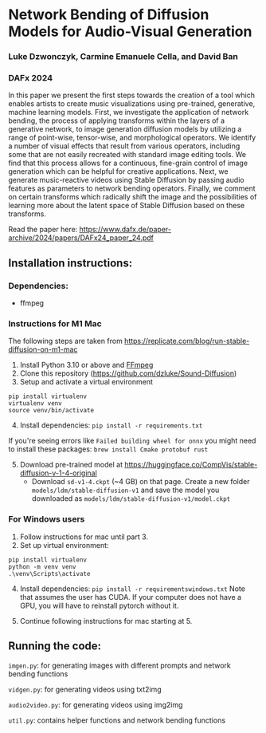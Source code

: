 # Network Bending of Diffusion Models for Audio-Visual Generation
### Luke Dzwonczyk, Carmine Emanuele Cella, and David Ban
### DAFx 2024

In this paper we present the first steps towards the creation of a tool which enables artists to create music visualizations using pre-trained, generative, machine learning models. First, we investigate the application of network bending, the process of applying transforms within the layers of a generative network, to image generation diffusion models by utilizing a range of point-wise, tensor-wise, and morphological operators. We identify a number of visual effects that result from various operators, including some that are not easily recreated with standard image editing tools. We find that this process allows for a continuous, fine-grain control of image generation which can be helpful for creative applications. Next, we generate music-reactive videos using Stable Diffusion by passing audio features as parameters to network bending operators. Finally, we comment on certain transforms which radically shift the image and the possibilities of learning more about the latent space of Stable Diffusion based on these transforms.

Read the paper here: https://www.dafx.de/paper-archive/2024/papers/DAFx24_paper_24.pdf

## Installation instructions:

### Dependencies:
- ffmpeg

### Instructions for M1 Mac

The following steps are taken from https://replicate.com/blog/run-stable-diffusion-on-m1-mac

1. Install Python 3.10 or above and [FFmpeg](https://ffmpeg.org/)
2. Clone this repository (https://github.com/dzluke/Sound-Diffusion)
3. Setup and activate a virtual environment
```
pip install virtualenv
virtualenv venv
source venv/bin/activate
```
4. Install dependencies: `pip install -r requirements.txt`

If you're seeing errors like `Failed building wheel for onnx` you might need to install these packages: 
`brew install Cmake protobuf rust`

5. Download pre-trained model at https://huggingface.co/CompVis/stable-diffusion-v-1-4-original
   - Download `sd-v1-4.ckpt` (~4 GB) on that page. Create a new folder `models/ldm/stable-diffusion-v1` and save the
   model you downloaded as `models/ldm/stable-diffusion-v1/model.ckpt`

### For Windows users

1. Follow instructions for mac until part 3.
2. Set up virtual environment:
```
pip install virtualenv
python -m venv venv
.\venv\Scripts\activate
```

4. Install dependencies: `pip install -r requirementswindows.txt`
  Note that assumes the user has CUDA. If your computer does not have a GPU, you will have to reinstall pytorch without it.

5. Continue following instructions for mac starting at 5.

## Running the code:

`imgen.py`: for generating images with different prompts and network bending functions

`vidgen.py`: for generating videos using txt2img

`audio2video.py`: for generating videos using img2img

`util.py`: contains helper functions and network bending functions

